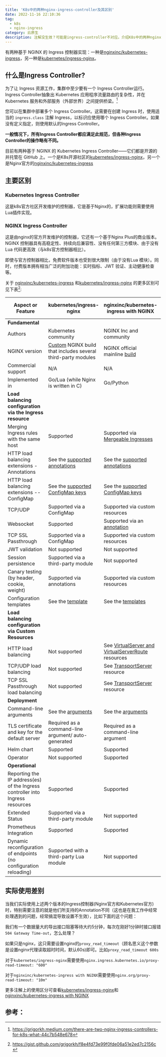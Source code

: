```yaml
---
title: 'K8s中的两种nginx-ingress-controller及其区别'
date: 2022-11-16 22:10:36
tag:
  - k8s
  - nginx-ingress
category: 云原生
description: 注解没生效？可能是ingress-controller不对应。介绍K8s中的两种nginx-ingress-controller及其区别。
---
```


有两种基于 NGINX 的 Ingress 控制器实现：一种是[nginxinc/kubernetes-ingress](https://github.com/nginxinc/kubernetes-ingress)，另一种是[kubernetes/ingress-nginx](https://github.com/kubernetes/ingress-nginx)。

<!-- more -->

## 什么是Ingress Controller?

为了让 Ingress 资源工作，集群中至少要有一个 Ingress Controller运行。 Ingress Controller抽象出 Kubernetes 应用程序流量路由的复杂性，并在 Kubernetes 服务和外部服务（外部世界）之间提供桥梁。[^1]

您可以在集群中部署多个 Ingress Controller。这需要在创建 Ingress 时，使用适当的 `ingress.class` 注解 Ingress，以标识应使用哪个 Ingress Controller。如果没有定义指定，则使用默认的Ingress Controller。

**一般情况下，所有Ingress Controller都应满足此规范，但各种Ingress Controller的操作略有不同。**

目前有两种基于 NGINX 的 Kubernetes Ingress Controller——它们都是开源的并托管在 GitHub 上。一个是K8s开源社区的[kubernetes/ingress-nginx](https://github.com/kubernetes/ingress-nginx)，另一个是Nginx官方的[nginxinc/kubernetes-ingress](https://github.com/nginxinc/kubernetes-ingress)

## 主要区别

### Kubernetes Ingress Controller

这是k8s官方社区开发维护的控制器，它是基于Nginx的，扩展功能则需要使用Lua插件实现。

### NGINX Ingress Controller

这是由nginx的官方开发维护的控制器，它还有一个基于Nginx Plus的商业版本。NGINX 控制器具有高稳定性、持续向后兼容性、没有任何第三方模块、由于没有Lua 代码更高效（与k8s官方控制器相比）。

即使与官方控制器相比，免费软件版本也受到很大限制（由于没有Lua 模块）。同时，付费版本拥有相当广泛的附加功能：实时指标、JWT 验证、主动健康检查等。

关于 [nginxinc/kubernetes-ingress](https://github.com/nginxinc/kubernetes-ingress) 和[kubernetes/ingress-nginx](https://github.com/kubernetes/ingress-nginx) 的更多区别可见下表[^2]:

| Aspect or Feature | kubernetes/ingress-nginx | nginxinc/kubernetes-ingress with NGINX | nginxinc/kubernetes-ingress with NGINX Plus |
| --- | --- | --- | --- |
| **Fundamental** |
| Authors | Kubernetes community | NGINX Inc and community |  NGINX Inc and community |
| NGINX version | [Custom](https://github.com/kubernetes/ingress-nginx/tree/master/images/nginx) NGINX build that includes several third-party modules | NGINX official mainline [build](https://github.com/nginxinc/docker-nginx) | NGINX Plus |
| Commercial support | N/A | N/A | Included |
| Implemented in | Go/Lua (while Nginx is written in C) |  Go/Python |  Go/Python |
| **Load balancing configuration via the Ingress resource** |
| Merging Ingress rules with the same host | Supported | Supported via [Mergeable Ingresses](../examples/mergeable-ingress-types) | Supported via [Mergeable Ingresses](../examples/mergeable-ingress-types) |
| HTTP load balancing extensions - Annotations | See the [supported annotations](https://kubernetes.github.io/ingress-nginx/user-guide/nginx-configuration/annotations/) | See the [supported annotations](https://docs.nginx.com/nginx-ingress-controller/configuration/ingress-resources/advanced-configuration-with-annotations/) | See the [supported annotations](https://docs.nginx.com/nginx-ingress-controller/configuration/ingress-resources/advanced-configuration-with-annotations/)|
| HTTP load balancing extensions -- ConfigMap | See the [supported ConfigMap keys](https://kubernetes.github.io/ingress-nginx/user-guide/nginx-configuration/configmap/) | See the [supported ConfigMap keys](https://docs.nginx.com/nginx-ingress-controller/configuration/global-configuration/configmap-resource/) | See the [supported ConfigMap keys](https://docs.nginx.com/nginx-ingress-controller/configuration/global-configuration/configmap-resource/) |
| TCP/UDP | Supported via a ConfigMap | Supported via custom resources | Supported via custom resources |
| Websocket  | Supported | Supported via an [annotation](../examples/websocket) | Supported via an [annotation](../examples/websocket) |
| TCP SSL Passthrough | Supported via a ConfigMap | Supported via custom resources | Supported via custom resources |
| JWT validation | Not supported | Not supported | Supported |
| Session persistence | Supported via a third-party module | Not supported | Supported |
| Canary testing (by header, cookie, weight) | Supported via annotations | Supported via custom resources | Supported via custom resources |
| Configuration templates | See the [template](https://github.com/kubernetes/ingress-nginx/blob/master/rootfs/etc/nginx/template/nginx.tmpl) | See the [templates](../internal/configs/version1) | See the [templates](../internal/configs/version1) |
| **Load balancing configuration via Custom Resources** |
| HTTP load balancing | Not supported | See [VirtualServer and VirtualServerRoute](https://docs.nginx.com/nginx-ingress-controller/configuration/virtualserver-and-virtualserverroute-resources/) resources | See [VirtualServer and VirtualServerRoute](https://docs.nginx.com/nginx-ingress-controller/configuration/virtualserver-and-virtualserverroute-resources/) resources |
| TCP/UDP load balancing | Not supported | See [TransportServer](https://docs.nginx.com/nginx-ingress-controller/configuration/transportserver-resource/) resource | See [TransportServer](https://docs.nginx.com/nginx-ingress-controller/configuration/transportserver-resource/) resource |
| TCP SSL Passthrough load balancing | Not supported | See [TransportServer](https://docs.nginx.com/nginx-ingress-controller/configuration/transportserver-resource/) resource | See [TransportServer](https://docs.nginx.com/nginx-ingress-controller/configuration/transportserver-resource/) resource |
| **Deployment** |
| Command-line arguments | See the [arguments](https://kubernetes.github.io/ingress-nginx/user-guide/cli-arguments/) | See the [arguments](https://docs.nginx.com/nginx-ingress-controller/configuration/global-configuration/command-line-arguments/) | See the [arguments](https://docs.nginx.com/nginx-ingress-controller/configuration/global-configuration/command-line-arguments/) |
| TLS certificate and key for the default server | Required as a command-line argument/ auto-generated | Required as a command-line argument | Required as a command-line argument |
| Helm chart | Supported | Supported | Supported |
| Operator | Not supported | Supported | Supported |
| **Operational** |
| Reporting the IP address(es) of the Ingress controller into Ingress resources | Supported | Supported | Supported |
| Extended Status | Supported via a third-party module | Not supported | Supported |
| Prometheus Integration | Supported | Supported | Supported |
| Dynamic reconfiguration of endpoints (no configuration reloading) | Supported with a third-party Lua module | Not supported | Supported |

## 实际使用差别

当我们实际使用上述两个版本的Ingress控制器(Nginx官方和Kubernetes官方)时，特别需要注意的就是他们所支持的Annotation不同（这也是在我工作中经常处理遇到的问题，经常搞混导致设置不生效），比如下面的这个问题：

我们有一个数据量大的导出接口阻塞等待大约5分钟，每次在刚好1分钟时接口报错`504 Gateway Time-out`，怎么处理？

如果只是nginx，这只需要设置nginx的`proxy_read_timeout`（顾名思义这个参数是设置nginx代理读取超时时间，默认60s)即可。比如`proxy_read_timeout 600s`

对于`kubernetes/ingress-nginx`需要使用`nginx.ingress.kubernetes.io/proxy-read-timeout: "600"`

对于`nginxinc/kubernetes-ingress with NGINX`需要使用`nginx.org/proxy-read-timeout: "10m"`

更多注解上的使用区分可查看[kubernetes/ingress-nginx](https://kubernetes.github.io/ingress-nginx/user-guide/nginx-configuration/annotations/)和[nginxinc/kubernetes-ingress with NGINX](https://docs.nginx.com/nginx-ingress-controller/configuration/ingress-resources/advanced-configuration-with-annotations/)

## 参考：

[^1]:<https://grigorkh.medium.com/there-are-two-nginx-ingress-controllers-for-k8s-what-44c7b548e678>
[^2]:<https://gist.github.com/grigorkh/f8e4fd73e99f0fde06a51e2ed7c2156c>
